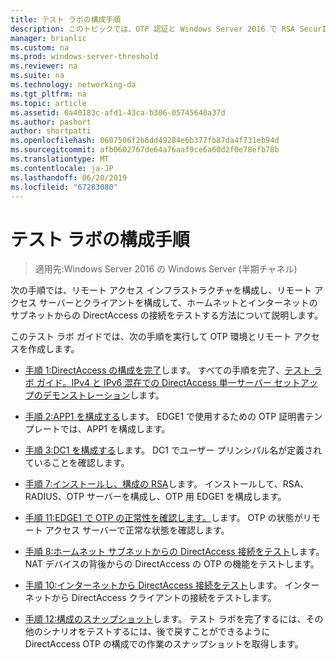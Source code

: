 ```yaml
---
title: テスト ラボの構成手順
description: このトピックでは、OTP 認証と Windows Server 2016 で RSA SecurID を使用した DirectAccess のデモンストレーションのテスト ラボ ガイドの一部
manager: brianlic
ms.custom: na
ms.prod: windows-server-threshold
ms.reviewer: na
ms.suite: na
ms.technology: networking-da
ms.tgt_pltfrm: na
ms.topic: article
ms.assetid: 0a40183c-afd1-43ca-b306-05745640a37d
ms.author: pashort
author: shortpatti
ms.openlocfilehash: 0607506f2b6dd49284e6b377fb87da4f731eb94d
ms.sourcegitcommit: afb0602767de64a76aaf9ce6a60d2f0e78efb78b
ms.translationtype: MT
ms.contentlocale: ja-JP
ms.lasthandoff: 06/20/2019
ms.locfileid: "67283080"
---
```

# <a name="steps-for-configuring-the-test-lab"></a>テスト ラボの構成手順

>適用先:Windows Server 2016 の Windows Server (半期チャネル)

次の手順では、リモート アクセス インフラストラクチャを構成し、リモート アクセス サーバーとクライアントを構成して、ホームネットとインターネットのサブネットからの DirectAccess の接続をテストする方法について説明します。  
  
このテスト ラボ ガイドでは、次の手順を実行して OTP 環境とリモート アクセスを作成します。  
  
-   [手順 1:DirectAccess の構成を完了](assetId:///4dbf877f-02fb-439b-907a-f5b3f1d8afa6)します。 すべての手順を完了、[テスト ラボ ガイド。IPv4 と IPv6 混在での DirectAccess 単一サーバー セットアップのデモンストレーション](https://go.microsoft.com/fwlink/p/?LinkId=237004)します。  
  
-   [手順 2:APP1 を構成する](assetId:///c1bb590f-91d4-4ed5-bceb-b0e36eabd4ff)します。 EDGE1 で使用するための OTP 証明書テンプレートでは、APP1 を構成します。  
  
-   [手順 3:DC1 を構成する](assetId:///904a6edc-a771-45ed-9630-a34a680bb522)します。 DC1 でユーザー プリンシパル名が定義されていることを確認します。  
  
-   [手順 7:インストールし、構成の RSA](assetId:///baa4c28c-add7-42e2-8afd-ccc7a559406a)します。 インストールして、RSA、RADIUS、OTP サーバーを構成し、OTP 用 EDGE1 を構成します。  
  
-   [手順 11:EDGE1 で OTP の正常性を確認します。](assetId:///3b397a4a-8478-47f2-a932-9e8e048c14ba)します。 OTP の状態がリモート アクセス サーバーで正常な状態を確認します。  
  
-   [手順 8:ホームネット サブネットからの DirectAccess 接続をテスト](assetId:///ba1652a6-0692-4add-91ca-34a84956ba14)します。 NAT デバイスの背後からの DirectAccess の OTP の機能をテストします。  
  
-   [手順 10:インターネットから DirectAccess 接続をテスト](assetId:///321149eb-5f23-4a0b-b8fb-1244540126e9)します。 インターネットから DirectAccess クライアントの接続をテストします。  
  
-   [手順 12:構成のスナップショット](assetId:///8a51ed3c-9c32-402f-85d1-617ce46845b4)します。 テスト ラボを完了するには、その他のシナリオをテストするには、後で戻すことができるように DirectAccess OTP の構成での作業のスナップショットを取得します。  
  



